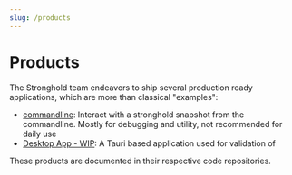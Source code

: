 ```yaml
---
slug: /products
---
```


# Products

The Stronghold team endeavors to ship several production ready applications, which are more than classical "examples":

- [commandline](https://github.com/iotaledger/stronghold.rs/tree/dev/products/commandline): Interact with a stronghold snapshot from the commandline. Mostly for debugging and utility, not recommended for daily use
- [Desktop App - WIP](https://github.com/iotaledger/stronghold.rs/tree/dev/products/desktop): A Tauri based application used for validation of 

These products are documented in their respective code repositories.